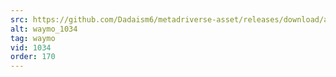 ```yaml
---
src: https://github.com/Dadaism6/metadriverse-asset/releases/download/assetsv1.0.3/waymo_1034.mp4
alt: waymo_1034
tag: waymo
vid: 1034
order: 170
---
```

